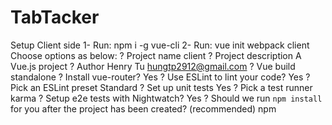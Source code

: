 # TabTacker
Setup Client side
1- Run: npm i -g vue-cli
2- Run: vue init webpack client
    Choose options as below:
    ? Project name client
    ? Project description A Vue.js project
    ? Author Henry Tu <hungtp2912@gmail.com>
    ? Vue build standalone
    ? Install vue-router? Yes
    ? Use ESLint to lint your code? Yes
    ? Pick an ESLint preset Standard
    ? Set up unit tests Yes
    ? Pick a test runner karma
    ? Setup e2e tests with Nightwatch? Yes
    ? Should we run `npm install` for you after the project has been created? (recommended) npm